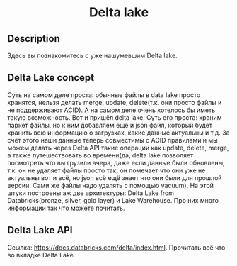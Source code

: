 <h1 align="center">Delta lake</h1>


## Description

Здесь вы познакомитесь с уже нашумевшим Delta lake.


## Delta Lake concept

Суть на самом деле проста: обычные файлы в data lake просто хранятся, нельзя делать merge, update, delete(т.к. они просто файлы и не поддерживают ACID). А на самом деле
очень хотелось бы иметь такую возможность. Вот и пришёл delta lake. Суть его проста: храним паркет файлы, но к ним добавляем ещё и json файл, который будет хранить
всю информацию о загрузках, какие данные актуальны и т.д. За счёт этого наши данные теперь совместимы с ACID правилами и мы можем делать через Delta API такие 
операции как update, delete, merge, а также путешествовать во времени(да, delta lake позволяет посмотреть что вы грузили вчера, даже если данные были обновлены, т.к. он
не удаляет файлы просто так, он помечает что они уже не актуальны вот и всё, но json всё ещё знает что они были для прошлой версии. Сами же файлы надо удалять с помощью
vacuum). На этой штуки построены аж две архитектуры: Delta Lake from Databricks(bronze, silver, gold layer) и Lake Warehouse. Про них много информации так что можете 
почитать.

## Delta Lake API

Ссылка: https://docs.databricks.com/delta/index.html. Прочитать всё что во вкладке Delta Lake.
